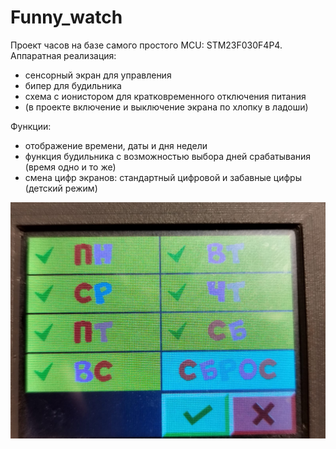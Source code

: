 # Funny_watch

Проект часов на базе самого простого MCU: STM23F030F4P4.
Аппаратная реализация: 
 - сенсорный экран для управления
 - бипер для будильника
 - схема с ионистором для кратковременного отключения питания
 - (в проекте включение и выключение экрана по хлопку в ладоши)

Функции:
 - отображение времени, даты и дня недели
 - функция будильника с возможностью выбора дней срабатывания (время одно и то же)
 - смена цифр экранов: стандартный цифровой и забавные цифры (детский режим)

![Screen view](https://github.com/ezik117/Funny_watch/blob/master/DOCs/001.jpeg)
